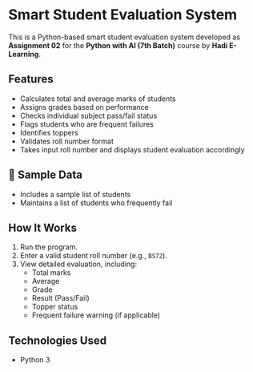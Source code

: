 # Smart Student Evaluation System 

This is a Python-based smart student evaluation system developed as **Assignment 02** for the **Python with AI (7th Batch)** course by **Hadi E-Learning**.

## Features

- Calculates total and average marks of students
- Assigns grades based on performance
- Checks individual subject pass/fail status
- Flags students who are frequent failures
- Identifies toppers
- Validates roll number format
- Takes input roll number and displays student evaluation accordingly

## 📂 Sample Data

- Includes a sample list of students
- Maintains a list of students who frequently fail

## How It Works

1. Run the program.
2. Enter a valid student roll number (e.g., `BS72`).
3. View detailed evaluation, including:
   - Total marks
   - Average
   - Grade
   - Result (Pass/Fail)
   - Topper status
   - Frequent failure warning (if applicable)

## Technologies Used

- Python 3
